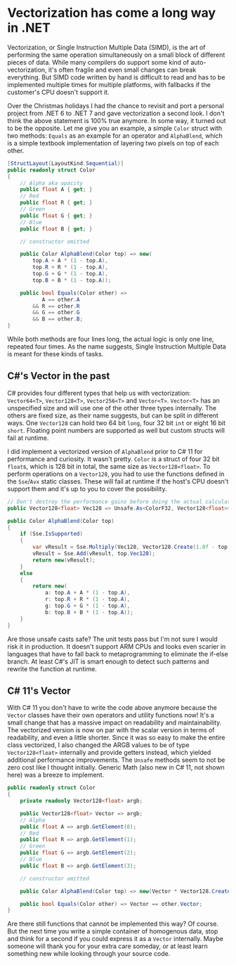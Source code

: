 
# Vectorization has come a long way in .NET

Vectorization, or Single Instruction Multiple Data (SIMD), is the art of performing the same operation simultaneously on a small block of different pieces of data. While many compilers do support some kind of auto-vectorization, it's often fragile and even small changes can break everything. But SIMD code written by hand is difficult to read and has to be implemented multiple times for multiple platforms, with fallbacks if the customer's CPU doesn't support it.

Over the Christmas holidays I had the chance to revisit and port a personal project from .NET 6 to .NET 7 and gave vectorization a second look. I don't think the above statement is 100% true anymore. In some way, it turned out to be the opposite. Let me give you an example, a simple `Color` struct with two methods: `Equals` as an example for an operator and `AlphaBlend`, which is a simple textbook implementation of layering two pixels on top of each other.

```c#
[StructLayout(LayoutKind.Sequential)]
public readonly struct Color
{
    // Alpha aka opacity
    public float A { get; }
    // Red
    public float R { get; }
    // Green
    public float G { get; }
    // Blue
    public float B { get; }

    // constructor omitted

    public Color AlphaBlend(Color top) => new(
        top.A + A * (1 - top.A),
        top.R + R * (1 - top.A),
        top.G + G * (1 - top.A),
        top.B + B * (1 - top.A));

    public bool Equals(Color other) => 
           A == other.A
        && R == other.R
        && G == other.G
        && B == other.B;
}

```

While both methods are four lines long, the actual logic is only one line, repeated four times. As the name suggests, Single Instruction Multiple Data is meant for these kinds of tasks.

## C#'s Vector in the past

C# provides four different types that help us with vectorization: `Vector64<T>`, `Vector128<T>`, `Vector256<T>` and `Vector<T>`. `Vector<T>` has an unspecified size and will use one of the other three types internally. The others are fixed size, as their name suggests, but can be split in different ways. One `Vector128` can hold two 64 bit `long`, four 32 bit `int` or eight 16 bit `short`. Floating point numbers are supported as well but custom structs will fail at runtime.

I did implement a vectorized version of `AlphaBlend` prior to C# 11 for performance and curiosity. It wasn't pretty. `Color` is a struct of four 32 bit `float`s, which is 128 bit in total, the same size as `Vector128<float>`. To perform operations on a `Vector128`, you had to use the functions defined in the `Sse`/`Avx` static classes. These will fail at runtime if the host's CPU doesn't support them and it's up to you to cover the possibility.

```c#
// Don't destroy the performance gains before doing the actual calculation.
public Vector128<float> Vec128 => Unsafe.As<ColorF32, Vector128<float>>(ref Unsafe.AsRef(in this));

public Color AlphaBlend(Color top) 
{
    if (Sse.IsSupported)
    {
        var vResult = Sse.Multiply(Vec128, Vector128.Create(1.0f - top.A));
        vResult = Sse.Add(vResult, top.Vec128);
        return new(vResult);
    }
    else
    {
        return new(
            a: top.A + A * (1 - top.A),
            r: top.R + R * (1 - top.A),
            g: top.G + G * (1 - top.A),
            b: top.B + B * (1 - top.A));
    }
}

```

Are those unsafe casts safe? The unit tests pass but I'm not sure I would risk it in production. It doesn't support ARM CPUs and looks even scarier in languages that have to fall back to metaprogramming to eliminate the if-else branch. At least C#'s JIT is smart enough to detect such patterns and rewrite the function at runtime.

## C# 11's Vector

With C# 11 you don't have to write the code above anymore because the `Vector` classes have their own operators and utility functions now! It's a small change that has a massive impact on readability and maintainability. The vectorized version is now on par with the scalar version in terms of readability, and even a little shorter. Since it was so easy to make the entire class vectorized, I also changed the ARGB values to be of type `Vector128<float>` internally and provide getters instead, which yielded additional performance improvements. The `Unsafe` methods seem to not be zero cost like I thought initially. Generic Math (also new in C# 11, not shown here) was a breeze to implement.

```c#
public readonly struct Color
{
    private readonly Vector128<float> argb;

    public Vector128<float> Vector => argb;
    // Alpha
    public float A => argb.GetElement(0);
    // Red
    public float R => argb.GetElement(1);
    // Green
    public float G => argb.GetElement(2);
    // Blue
    public float B => argb.GetElement(3);

    // constructor omitted

    public Color AlphaBlend(Color top) => new(Vector * Vector128.Create(1.0f - top.A) + top.Vector);

    public bool Equals(Color other) => Vector == other.Vector;
}

```

Are there still functions that cannot be implemented this way? Of course. But the next time you write a simple container of homogenous data, stop and think for a second if you could express it as a `Vector` internally. Maybe someone will thank you for your extra care someday, or at least learn something new while looking through your source code.
